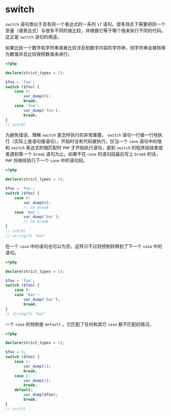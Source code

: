 # switch

`switch` 语句类似于具有同一个表达式的一系列 `if` 语句。很多场合下需要把同一个变量（或表达式）与很多不同的值比较，并根据它等于哪个值来执行不同的代码。这正是 `switch` 语句的用途。

如果比较一个数字和字符串或者比较涉及到数字内容的字符串，则字符串会被转换为数值并且比较按照数值来进行。

```php
<?php

declare(strict_types = 1);

$foo = 'foo';
switch ($foo) {
    case 0:
        var_dump(0);
        break;
    case 'foo':
        var_dump('foo');
        break;
}
// int(0)

```

为避免错误，理解 `switch` 是怎样执行的非常重要。 `switch` 语句一行接一行地执行（实际上是语句接语句）。开始时没有代码被执行。仅当一个 `case` 语句中的值和 `switch` 表达式的值匹配时 `PHP` 才开始执行语句，直到 `switch` 的程序段结束或者遇到第一个 `break` 语句为止。如果不在 `case` 的语句段最后写上 `break` 的话， `PHP` 将继续执行下一个 `case` 中的语句段。

```php
<?php

declare(strict_types = 1);

$foo = 'foo';
switch ($foo) {
    case 0:
        var_dump(0);
        // no break
    case 'bar':
        var_dump('bar');
        // no break
}
// int(0)
// string(3) "bar"

```

在一个 `case` 中的语句也可以为空，这样只不过将控制转移到了下一个 `case` 中的语句。

```php
<?php

declare(strict_types = 1);

$foo = 'foo';
switch ($foo) {
    case 0:
    case 'bar':
        var_dump('bar');
        break;
}
// string(3) "bar"

```

一个 `case` 的特例是 `default` 。它匹配了任何和其它 `case` 都不匹配的情况。

```php
<?php

declare(strict_types = 1);

$foo = 5;
switch ($foo) {
    case 1:
        var_dump(1);
        break;
    case 2:
        var_dump(2);
        break;
    default:
        var_dump($foo);
        break;
}
// int(5)

```
